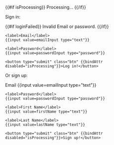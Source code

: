 {{#if isProcessing}}
Processing...
{{/if}}

Sign in:

<form {{action "signin" on="submit"}}>
	{{#if loginFailed}}
	Invalid Email or password.
	{{/if}}

	<label>Email</label>
	{{input value=emailInput type="text"}}

	<label>Password</label>
	{{input value=passwordInput type="password"}}

	<button type="submit" class="btn" {{bindAttr disabled="isProcessing"}}>Log in!</button>
</form>

Or sign up:

<form {{action "signup" on="submit"}}>
	<label>Email</label>
	{{input value=emailInput type="text"}}

	<label>Password</label>
	{{input value=passwordInput type="password"}}

	<label>First Name</label>
	{{input value=firstName type="text"}}

	<label>Last Name</label>
	{{input value=lastName type="text"}}

	<button type="submit" class="btn" {{bindAttr disabled="isProcessing"}}>Sign up!</button>
</form>